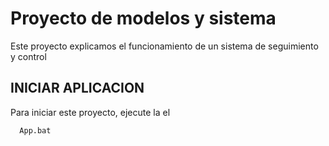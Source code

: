 
# Proyecto de modelos y sistema

Este proyecto explicamos el funcionamiento de un sistema de seguimiento y control

## INICIAR APLICACION

Para iniciar este proyecto, ejecute la el

```bash
  App.bat
```
